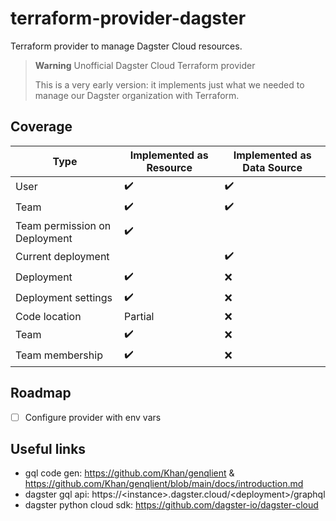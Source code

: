 # terraform-provider-dagster
Terraform provider to manage Dagster Cloud resources.

> **Warning**
> Unofficial Dagster Cloud Terraform provider
> 
> This is a very early version: it implements just what we needed to manage our Dagster organization with Terraform.

## Coverage

| Type | Implemented as Resource | Implemented as Data Source |
| ------------- | ------------- | ------------- |
| User | :heavy_check_mark: | :heavy_check_mark: |
| Team  |  :heavy_check_mark: | :heavy_check_mark: |
| Team permission on Deployment  |  :heavy_check_mark: | |
| Current deployment | | :heavy_check_mark: |
| Deployment | :heavy_check_mark: | :x: |
| Deployment settings | :heavy_check_mark: | :x: |
| Code location | Partial | :x: |
| Team | :heavy_check_mark: | :x: |
| Team membership | :heavy_check_mark: | :x: |


## Roadmap

- [ ] Configure provider with env vars

## Useful links
- gql code gen: https://github.com/Khan/genqlient & https://github.com/Khan/genqlient/blob/main/docs/introduction.md
- dagster gql api: https://\<instance\>.dagster.cloud/\<deployment\>/graphql
- dagster python cloud sdk: https://github.com/dagster-io/dagster-cloud
